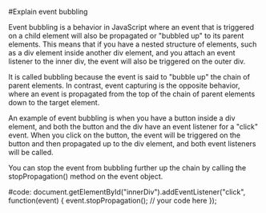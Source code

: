 #Explain event bubbling

Event bubbling is a behavior in JavaScript where an event that is triggered on a child element will also be propagated or "bubbled up" to its parent elements. This means that if you have a nested structure of elements, such as a div element inside another div element, and you attach an event listener to the inner div, the event will also be triggered on the outer div.

It is called bubbling because the event is said to "bubble up" the chain of parent elements. In contrast, event capturing is the opposite behavior, where an event is propagated from the top of the chain of parent elements down to the target element.

An example of event bubbling is when you have a button inside a div element, and both the button and the div have an event listener for a "click" event. When you click on the button, the event will be triggered on the button and then propagated up to the div element, and both event listeners will be called.

You can stop the event from bubbling further up the chain by calling the stopPropagation() method on the event object.

#code:
document.getElementById("innerDiv").addEventListener("click", function(event) {
  event.stopPropagation();
  // your code here
});
